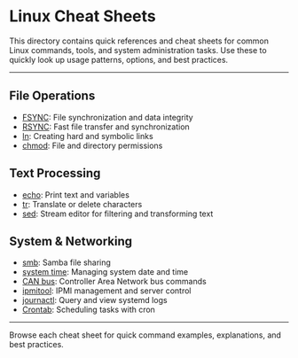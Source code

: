 # Linux Cheat Sheets

This directory contains quick references and cheat sheets for common Linux commands, tools, and system administration tasks. Use these to quickly look up usage patterns, options, and best practices.

---

## File Operations
- [FSYNC](fsync.md): File synchronization and data integrity
- [RSYNC](rsync.md): Fast file transfer and synchronization
- [ln](ln.md): Creating hard and symbolic links
- [chmod](chmod.md): File and directory permissions

## Text Processing
- [echo](echo.md): Print text and variables
- [tr](tr.md): Translate or delete characters
- [sed](sed.md): Stream editor for filtering and transforming text

## System & Networking
- [smb](smb.md): Samba file sharing
- [system time](systemTime.md): Managing system date and time
- [CAN bus](can.md): Controller Area Network bus commands
- [ipmitool](ipmitool.md): IPMI management and server control
- [journactl](journactl.md): Query and view systemd logs
- [Crontab](crontab.md): Scheduling tasks with cron

---

Browse each cheat sheet for quick command examples, explanations, and best practices.

